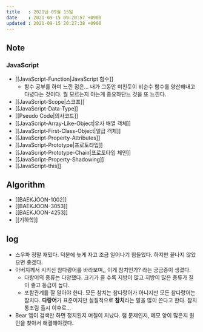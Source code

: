 ```yaml
---
title   : 2021년 09월 15일
date    : 2021-09-15 09:20:57 +0900
updated : 2021-09-15 20:27:38 +0900
---
```

## Note 
### JavaScript
- [[JavaScript-Function|JavaScript 함수]]
	- 함수 공부를 하며 느낀 점은... 내가 그동안 미친듯이 비순수 함수를 양산해내고 다녔다는 것이다. 뭘 모르는지 아는게 중요하단느 것을 또 느낀다.
- [[JavaScript-Scope|스코프]]
- [[JavaScript-Data-Type]]
- [[Pseudo Code|의사코드]]
- [[JavaScript-Array-Like-Object|유사 배열 객체]]
- [[JavaScript-First-Class-Object|일급 객체]]
- [[JavaScript-Property-Attributes]]
- [[JavaScript-Prototype|프로토타입]]
- [[JavaScript-Prototype-Chain|프로토타입 체인]]
- [[JavaScript-Property-Shadowing]]
- [[JavaScript-this]]

## Algorithm
- [[BAEKJOON-1002]]
- [[BAEKJOON-3053]]
- [[BAEKJOON-4253]]
- [[기하학]]


## log
- 스우파 정말 재밌다. 덕분에 늦게 자고 조금 일어나기 힘들었다. 하지만 끝나지 않았으면 좋겠다.
- 아버지께서 시키신 참다랑어를 바라보며,, 이게 참치인가? 라는 궁금증이 생겼다. 
	- 다랑어의 종류는 다양했다. 크기가 클 수록 지방이 많고 지방이 많은 종류가 질이 좋고 등급이 높다. 
	- 포함관계를 잘 알아야 한다. 모든 참치는 참다랑어가 아니지만 모든 참다랑어는 참치다. **다랑어**가 표준이지만 실질적으로 **참치**라는 말을 많이 쓴다고 한다. 참치 통조림 출시 이후로...
- Bear 앱이 검색만 하면 정지된지 며칠이 지났다. 램 문제인지, 메모 양이 많은지 원인을 찾아서 해결해야겠다.